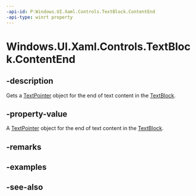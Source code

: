 ```yaml
---
-api-id: P:Windows.UI.Xaml.Controls.TextBlock.ContentEnd
-api-type: winrt property
---
```


<!-- Property syntax
public Windows.UI.Xaml.Documents.TextPointer ContentEnd { get; }
-->

# Windows.UI.Xaml.Controls.TextBlock.ContentEnd

## -description
Gets a [TextPointer](../windows.ui.xaml.documents/textpointer.md) object for the end of text content in the [TextBlock](textblock.md).



## -property-value
A [TextPointer](../windows.ui.xaml.documents/textpointer.md) object for the end of text content in the [TextBlock](textblock.md).

## -remarks

## -examples

## -see-also

